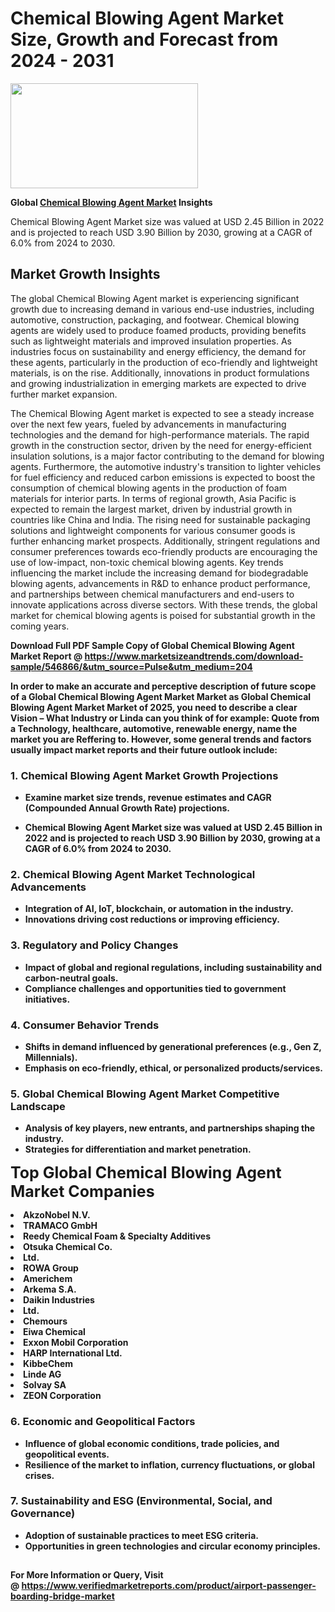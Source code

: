 <H1>Chemical Blowing Agent Market Size, Growth and Forecast from 2024 - 2031</H1><img class="aligncenter size-medium wp-image-584254" src="https://thirdeyenews.in/wp-content/uploads/2024/09/Global-Market-Research-300x168.jpeg" alt="" width="300" height="168" /><p><strong>Global&nbsp;<a href="https://www.marketsizeandtrends.com/download-sample/546866/&amp;utm_source=Pulse&amp;utm_medium=204">Chemical Blowing Agent Market</a> Insights</strong></p><p>Chemical Blowing Agent Market size was valued at USD 2.45 Billion in 2022 and is projected to reach USD 3.90 Billion by 2030, growing at a CAGR of 6.0% from 2024 to 2030.</p><p><h2>Market Growth Insights</h2> <p>The global Chemical Blowing Agent market is experiencing significant growth due to increasing demand in various end-use industries, including automotive, construction, packaging, and footwear. Chemical blowing agents are widely used to produce foamed products, providing benefits such as lightweight materials and improved insulation properties. As industries focus on sustainability and energy efficiency, the demand for these agents, particularly in the production of eco-friendly and lightweight materials, is on the rise. Additionally, innovations in product formulations and growing industrialization in emerging markets are expected to drive further market expansion.</p> <p><strong></strong></p> <p>The Chemical Blowing Agent market is expected to see a steady increase over the next few years, fueled by advancements in manufacturing technologies and the demand for high-performance materials. The rapid growth in the construction sector, driven by the need for energy-efficient insulation solutions, is a major factor contributing to the demand for blowing agents. Furthermore, the automotive industry's transition to lighter vehicles for fuel efficiency and reduced carbon emissions is expected to boost the consumption of chemical blowing agents in the production of foam materials for interior parts. In terms of regional growth, Asia Pacific is expected to remain the largest market, driven by industrial growth in countries like China and India. The rising need for sustainable packaging solutions and lightweight components for various consumer goods is further enhancing market prospects. Additionally, stringent regulations and consumer preferences towards eco-friendly products are encouraging the use of low-impact, non-toxic chemical blowing agents. Key trends influencing the market include the increasing demand for biodegradable blowing agents, advancements in R&D to enhance product performance, and partnerships between chemical manufacturers and end-users to innovate applications across diverse sectors. With these trends, the global market for chemical blowing agents is poised for substantial growth in the coming years.</p> <p><strong></p><p><span class=""><strong>Download Full PDF Sample Copy of Global Chemical Blowing Agent Market Report</strong> @ <a href="https://www.marketsizeandtrends.com/download-sample/546866/&amp;utm_source=Pulse&amp;utm_medium=204" target="_blank">https://www.marketsizeandtrends.com/download-sample/546866/&amp;utm_source=Pulse&amp;utm_medium=204</a></span></p><p>In order to make an accurate and perceptive description of future scope of a Global&nbsp;Chemical Blowing Agent Market Market as Global&nbsp;Chemical Blowing Agent Market Market of 2025, you need to describe a clear Vision &ndash; What Industry or Linda can you think of for example: Quote from a Technology, healthcare, automotive, renewable energy, name the market you are Reffering to. However, some general trends and factors usually impact market reports and their future outlook include:</p><h3>1.&nbsp;<strong>Chemical Blowing Agent Market Growth Projections</strong></h3><ul><li>Examine market size trends, revenue estimates and CAGR (Compounded Annual Growth Rate) projections.</li><li><p>Chemical Blowing Agent Market size was valued at USD 2.45 Billion in 2022 and is projected to reach USD 3.90 Billion by 2030, growing at a CAGR of 6.0% from 2024 to 2030.</p></li></ul><h3>2.&nbsp;<strong>Chemical Blowing Agent Market Technological Advancements</strong></h3><ul><li>Integration of AI, IoT, blockchain, or automation in the industry.</li><li>Innovations driving cost reductions or improving efficiency.</li></ul><h3>3.&nbsp;<strong>Regulatory and Policy Changes</strong></h3><ul><li>Impact of global and regional regulations, including sustainability and carbon-neutral goals.</li><li>Compliance challenges and opportunities tied to government initiatives.</li></ul><h3>4.&nbsp;<strong>Consumer Behavior Trends</strong></h3><ul><li>Shifts in demand influenced by generational preferences (e.g., Gen Z, Millennials).</li><li>Emphasis on eco-friendly, ethical, or personalized products/services.</li></ul><h3>5.&nbsp;<strong>Global Chemical Blowing Agent Market Competitive Landscape</strong></h3><ul><li>Analysis of key players, new entrants, and partnerships shaping the industry.</li><li>Strategies for differentiation and market penetration.</li></ul><p data-pm-slice="1 1 []"><span style="color: inherit; font-family: inherit; font-size: 25px;">Top Global Chemical Blowing Agent Market Companies</span></p><div class="" data-test-id=""><p><li>AkzoNobel N.V.</li><li> TRAMACO GmbH</li><li> Reedy Chemical Foam & Specialty Additives</li><li> Otsuka Chemical Co.</li><li>Ltd.</li><li> ROWA Group</li><li> Americhem</li><li> Arkema S.A.</li><li> Daikin Industries</li><li> Ltd.</li><li> Chemours</li><li> Eiwa Chemical</li><li> Exxon Mobil Corporation</li><li> HARP International Ltd.</li><li> KibbeChem</li><li> Linde AG</li><li> Solvay SA</li><li> ZEON Corporation</li></p></div><h3>6.&nbsp;<strong>Economic and Geopolitical Factors</strong></h3><ul><li>Influence of global economic conditions, trade policies, and geopolitical events.</li><li>Resilience of the market to inflation, currency fluctuations, or global crises.</li></ul><h3>7.&nbsp;<strong>Sustainability and ESG (Environmental, Social, and Governance)</strong></h3><ul><li>Adoption of sustainable practices to meet ESG criteria.</li><li>Opportunities in green technologies and circular economy principles.</li></ul><h2><strong style="font-size: 14px;">For More Information or Query, Visit @&nbsp;</strong><a style="background-color: #ffffff; font-size: 14px;" href="https://www.marketsizeandtrends.com/report/chemical-blowing-agent-market/" target="_blank">https://www.verifiedmarketreports.com/product/airport-passenger-boarding-bridge-market</a></h2>
